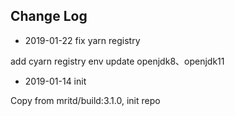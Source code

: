 ## Change Log

- 2019-01-22 fix yarn registry

add cyarn registry env
update openjdk8、openjdk11

- 2019-01-14 init

Copy from mritd/build:3.1.0, init repo
